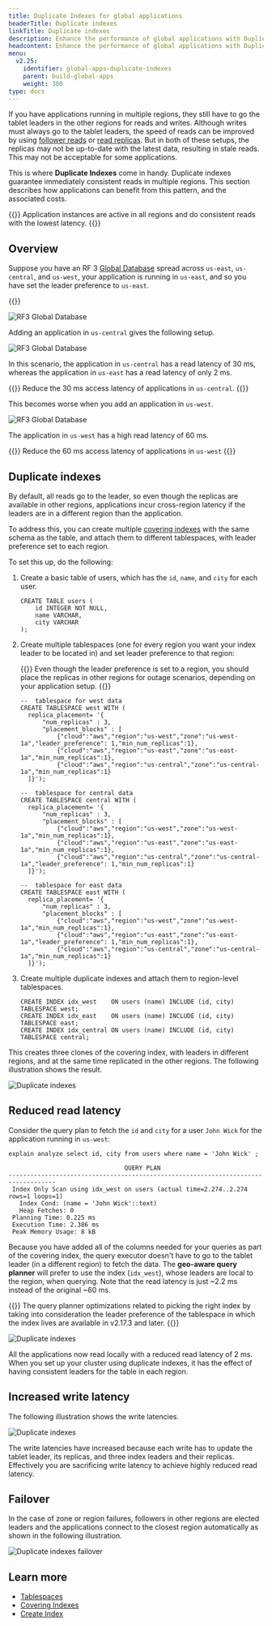 ```yaml
---
title: Duplicate Indexes for global applications
headerTitle: Duplicate indexes
linkTitle: Duplicate indexes
description: Enhance the performance of global applications with Duplicate Indexes
headcontent: Enhance the performance of global applications with Duplicate Indexes
menu:
  v2.25:
    identifier: global-apps-duplicate-indexes
    parent: build-global-apps
    weight: 300
type: docs
---
```


If you have applications running in multiple regions, they still have to go the tablet leaders in the other regions for reads and writes. Although writes must always go to the tablet leaders, the speed of reads can be improved by using [follower reads](../follower-reads) or [read replicas](../read-replicas). But in both of these setups, the replicas may not be up-to-date with the latest data, resulting in stale reads. This may not be acceptable for some applications.

This is where **Duplicate Indexes** come in handy. Duplicate indexes guarantee immediately consistent reads in multiple regions. This section describes how applications can benefit from this pattern, and the associated costs.

{{<tip>}}
Application instances are active in all regions and do consistent reads with the lowest latency.
{{</tip>}}

## Overview

Suppose you have an RF 3 [Global Database](../global-database) spread across `us-east`, `us-central`, and `us-west`, your application is running in `us-east`, and so you have set the leader preference to `us-east`.

{{<cluster-setup-tabs-new>}}

![RF3 Global Database](/images/develop/global-apps/duplicate-indexes-global-database.png)

Adding an application in `us-central` gives the following setup.

![RF3 Global Database](/images/develop/global-apps/duplicate-indexes-central-app.png)

In this scenario, the application in `us-central` has a read latency of 30 ms, whereas the application in `us-east` has a read latency of only 2 ms.

{{<tip title="Goal #1">}}
Reduce the 30 ms access latency of applications in `us-central`.
{{</tip>}}

This becomes worse when you add an application in `us-west`.

![RF3 Global Database](/images/develop/global-apps/duplicate-indexes-west-app.png)

The application in `us-west` has a high read latency of 60 ms.

{{<tip title="Goal #2">}}
Reduce the 60 ms access latency of applications in `us-west`
{{</tip>}}

## Duplicate indexes

By default, all reads go to the leader, so even though the replicas are available in other regions, applications incur cross-region latency if the leaders are in a different region than the application.

To address this, you can create multiple [covering indexes](../../../explore/ysql-language-features/indexes-constraints/covering-index-ysql/) with the same schema as the table, and attach them to different tablespaces, with leader preference set to each region.

To set this up, do the following:

1. Create a basic table of users, which has the `id`, `name`, and `city` for each user.

    ```plpgsql
    CREATE TABLE users (
        id INTEGER NOT NULL,
        name VARCHAR,
        city VARCHAR
    );
    ```

1. Create multiple tablespaces (one for every region you want your index leader to be located in) and set leader preference to that region:

    {{<note title="Note" >}}
Even though the leader preference is set to a region, you should place the replicas in other regions for outage scenarios, depending on your application setup.
    {{</note>}}

    ```plpgsql
    --  tablespace for west data
    CREATE TABLESPACE west WITH (
      replica_placement= '{
          "num_replicas" : 3,
          "placement_blocks" : [
              {"cloud":"aws","region":"us-west","zone":"us-west-1a","leader_preference": 1,"min_num_replicas":1},
              {"cloud":"aws","region":"us-east","zone":"us-east-1a","min_num_replicas":1},
              {"cloud":"aws","region":"us-central","zone":"us-central-1a","min_num_replicas":1}
      ]}');

    --  tablespace for central data
    CREATE TABLESPACE central WITH (
      replica_placement= '{
          "num_replicas" : 3,
          "placement_blocks" : [
              {"cloud":"aws","region":"us-west","zone":"us-west-1a","min_num_replicas":1},
              {"cloud":"aws","region":"us-east","zone":"us-east-1a","min_num_replicas":1},
              {"cloud":"aws","region":"us-central","zone":"us-central-1a","leader_preference": 1,"min_num_replicas":1}
      ]}');

    --  tablespace for east data
    CREATE TABLESPACE east WITH (
      replica_placement= '{
          "num_replicas" : 3,
          "placement_blocks" : [
              {"cloud":"aws","region":"us-west","zone":"us-west-1a","min_num_replicas":1},
              {"cloud":"aws","region":"us-east","zone":"us-east-1a","leader_preference": 1,"min_num_replicas":1},
              {"cloud":"aws","region":"us-central","zone":"us-central-1a","min_num_replicas":1}
      ]}');
    ```

1. Create multiple duplicate indexes and attach them to region-level tablespaces.

    ```plpgsql
    CREATE INDEX idx_west    ON users (name) INCLUDE (id, city) TABLESPACE west;
    CREATE INDEX idx_east    ON users (name) INCLUDE (id, city) TABLESPACE east;
    CREATE INDEX idx_central ON users (name) INCLUDE (id, city) TABLESPACE central;
    ```

This creates three clones of the covering index, with leaders in different regions, and at the same time replicated in the other regions. The following illustration shows the result.

![Duplicate indexes](/images/develop/global-apps/duplicate-indexes-create.png)

## Reduced read latency

Consider the query plan to fetch the `id` and `city` for a user `John Wick` for the application running in `us-west`:

```plpgsql
explain analyze select id, city from users where name = 'John Wick' ;
```

```output
                                QUERY PLAN
-----------------------------------------------------------------------------------
 Index Only Scan using idx_west on users (actual time=2.274..2.274 rows=1 loops=1)
   Index Cond: (name = 'John Wick'::text)
   Heap Fetches: 0
 Planning Time: 0.225 ms
 Execution Time: 2.386 ms
 Peak Memory Usage: 8 kB
```

Because you have added all of the columns needed for your queries as part of the covering index, the query executor doesn't have to go to the tablet leader (in a different region) to fetch the data. The **geo-aware query planner** will prefer to use the index (`idx_west`), whose leaders are local to the region, when querying. Note that the read latency is just ~2.2 ms instead of the original ~60 ms.

{{<note title="Note">}}
The query planner optimizations related to picking the right index by taking into consideration the leader preference of the tablespace in which the index lives are available in v2.17.3 and later.
{{</note>}}

![Duplicate indexes](/images/develop/global-apps/duplicate-indexes-read-latencies.png)

All the applications now read locally with a reduced read latency of 2 ms. When you set up your cluster using duplicate indexes, it has the effect of having consistent leaders for the table in each region.

## Increased write latency

The following illustration shows the write latencies.

![Duplicate indexes](/images/develop/global-apps/duplicate-indexes-write-latencies.png)

The write latencies have increased because each write has to update the tablet leader, its replicas, and three index leaders and their replicas. Effectively you are sacrificing write latency to achieve highly reduced read latency.

## Failover

In the case of zone or region failures, followers in other regions are elected leaders and the applications connect to the closest region automatically as shown in the following illustration.

![Duplicate indexes failover](/images/develop/global-apps/duplicate-indexes-failover.png)

## Learn more

- [Tablespaces](../../../explore/going-beyond-sql/tablespaces/)
- [Covering Indexes](../../../explore/ysql-language-features/indexes-constraints/covering-index-ysql/)
- [Create Index](../../../api/ysql/the-sql-language/statements/ddl_create_index/)
